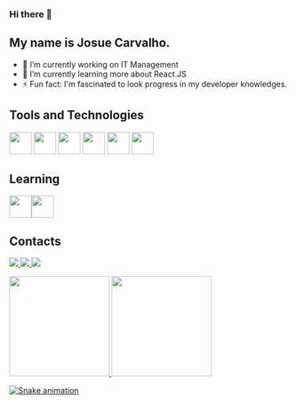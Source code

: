 ### Hi there 👋
## My name is Josue Carvalho.

- 🔭 I’m currently working on IT Management
- 🌱 I’m currently learning more about React.JS
- ⚡ Fun fact: I'm fascinated to look progress in my developer knowledges.

## Tools and Technologies

<img src="https://cdn.jsdelivr.net/gh/devicons/devicon/icons/git/git-original.svg" width="40" height="40"/> <img src="https://cdn.jsdelivr.net/gh/devicons/devicon/icons/javascript/javascript-original.svg" width="40" height="40"/> <img src="https://cdn.jsdelivr.net/gh/devicons/devicon/icons/css3/css3-original.svg" width="40" height="40"/> <img src="https://cdn.jsdelivr.net/gh/devicons/devicon/icons/html5/html5-original.svg" width="40" height="40"/> <img src="https://cdn.jsdelivr.net/gh/devicons/devicon/icons/sass/sass-original.svg" width="40" height="40"/> <img src="https://cdn.jsdelivr.net/gh/devicons/devicon/icons/react/react-original.svg" width="40" height="40"/>

## Learning

<img src="https://cdn.jsdelivr.net/gh/devicons/devicon/icons/react/react-original.svg" width="40" height="40"/><img src="https://cdn.jsdelivr.net/gh/devicons/devicon/icons/linux/linux-original.svg" width="40" height="40"/>

## Contacts

<a href="https://instagram.com/josuecarvalho012" target="_blank"> <img src="https://img.shields.io/badge/-Instagram-%23E4405F?style=for-the-badge&logo=instagram&logoColor=white" target="_blank"></a><a href = "mailto:josueaze12@gmail.com"> <img src="https://img.shields.io/badge/Gmail-D14836?style=for-the-badge&logo=gmail&logoColor=white" target="_blank"></a><a href="https://www.linkedin.com/in/" target="_blank"> <img src="https://img.shields.io/badge/-LinkedIn-%230077B5?style=for-the-badge&logo=linkedin&logoColor=white" target="_blank"></a>


<a href="https://github.com/josuerx12">
<img height="180em" src="https://github-readme-stats.vercel.app/api/top-langs/?username=josuerx12&layout=compact&langs_count=7&theme=dracula"/>
<img height="180em" src="https://github-readme-stats.vercel.app/api?username=josuerx12&show_icons=true&theme=dracula&include_all_commits=true&count_private=true"/>
</div>

![Snake animation](https://github.com/josuerx12/josuerx12/blob/output/github-contribution-grid-snake.svg)
